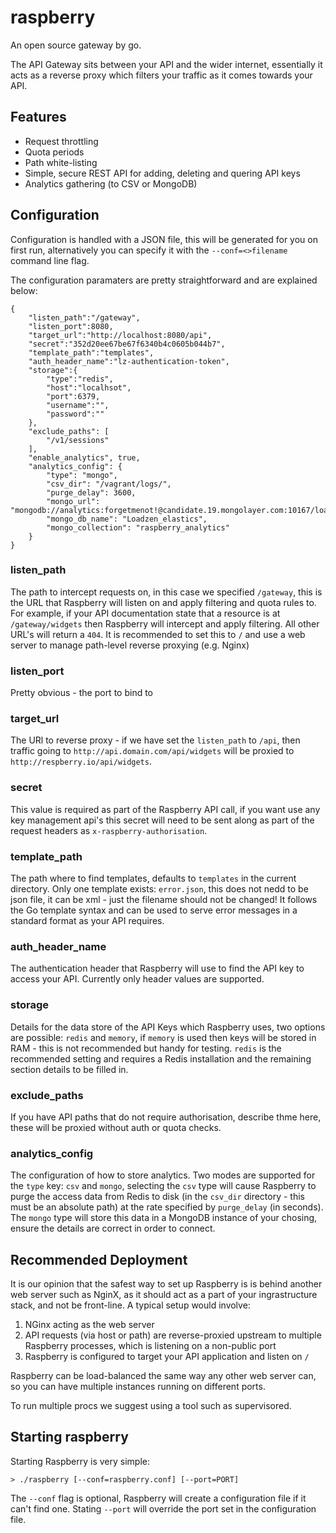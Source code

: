 raspberry
=========

An open source gateway by go.

The API Gateway sits between your API and the wider internet, essentially it acts as a reverse proxy which filters your traffic as it comes towards your API.

Features
---------

- Request throttling
- Quota periods
- Path white-listing
- Simple, secure REST API for adding, deleting and quering API keys
- Analytics gathering (to CSV or MongoDB)

Configuration
-------------

Configuration is handled with a JSON file, this will be generated for you on first run, alternatively you can specify it with the `--conf=<>filename` command line flag.

The configuration paramaters are pretty straightforward and are explained below:

    {
        "listen_path":"/gateway",
        "listen_port":8080,
        "target_url":"http://localhost:8080/api",
        "secret":"352d20ee67be67f6340b4c0605b044b7",
        "template_path":"templates",
        "auth_header_name":"lz-authentication-token",
        "storage":{
            "type":"redis",
            "host":"localhsot",
            "port":6379,
            "username":"",
            "password":""
        },
        "exclude_paths": [
            "/v1/sessions"
        ],
        "enable_analytics", true,
        "analytics_config": {
            "type": "mongo",
            "csv_dir": "/vagrant/logs/",
            "purge_delay": 3600,
            "mongo_url": "mongodb://analytics:forgetmenot!@candidate.19.mongolayer.com:10167/loadzen_elastic",
            "mongo_db_name": "Loadzen_elastics",
            "mongo_collection": "raspberry_analytics"
        }
    }

### listen_path
The path to intercept requests on, in this case we specified `/gateway`, this is the URL that Raspberry will listen on and apply filtering and quota rules to. For example, if your API documentation state that a  resource is at `/gateway/widgets` then Raspberry will intercept and apply filtering. All other URL's will return a `404`. It is recommended to set this to `/` and use a web server to manage path-level reverse proxying (e.g. Nginx)

### listen_port
Pretty obvious - the port to bind to

### target_url
The URl to reverse proxy - if we have set the `listen_path` to `/api`, then traffic going to `http://api.domain.com/api/widgets` will be proxied to `http://respberry.io/api/widgets`.

### secret
This value is required as part of the Raspberry API call, if you want use any key management api's this secret will need to be sent along as part of the request headers as `x-raspberry-authorisation`.

### template_path
The path where to find templates, defaults to `templates` in the current directory. Only one template exists: `error.json`, this does not nedd to be json file, it can be xml - just the filename should not be changed! It follows the Go template syntax and can be used to serve error messages in a standard format as your API requires.

### auth_header_name
The authentication header that Raspberry will use to find the API key to access your API. Currently only header values are supported.

### storage
Details for the data store of the API Keys which Raspberry uses, two options are possible: `redis` and `memory`, if `memory` is used then keys will be stored in RAM - this is not recommended but handy for testing. `redis` is the recommended setting and requires a Redis installation and the remaining section details to be filled in.

### exclude_paths
If you have API paths that do not require authorisation, describe thme here, these will be proxied without auth or quota checks.

### analytics_config
The configuration of how to store analytics. Two modes are supported for the `type` key: `csv` and `mongo`, selecting the `csv` type will cause Raspberry to purge the access data from Redis to disk (in the `csv_dir` directory - this must be an absolute path) at the rate specified by `purge_delay` (in seconds). The `mongo` type will store this data in a MongoDB instance of your chosing, ensure the details are correct in order to connect.

Recommended Deployment
-----------------------

It is our opinion that the safest way to set up Raspberry is is behind another web server such as NginX, as it should act as a part of your ingrastructure stack, and not be front-line. A typical setup would involve:

1. NGinx acting as the web server
2. API requests (via host or path) are reverse-proxied upstream to multiple Raspberry processes, which is listening on a non-public port
3. Raspberry is configured to target your API application and listen on `/`

Raspberry can be load-balanced the same way any other web server can, so you can have multiple instances running on different ports.

To run multiple procs we suggest using a tool such as supervisored.

Starting raspberry
------------------

Starting Raspberry is very simple:

    > ./raspberry [--conf=raspberry.conf] [--port=PORT]

The `--conf` flag is optional, Raspberry will create a configuration file if it can't find one. Stating `--port` will override the port set in the configuration file.